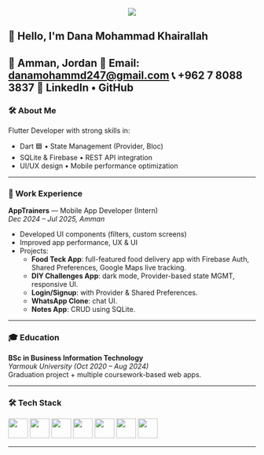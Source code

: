 <p align="center">
  <img src="https://capsule-render.vercel.app/api?text=Hi,+I'm+Dana!&animation=fadeIn&type=wave&color=gradient"/>
</p>

## 👋 Hello, I'm Dana Mohammad Khairallah

📍 Amman, Jordan
📧 Email: danamohammd247@gmail.com
📞 +962 7 8088 3837
🔗 LinkedIn 
• GitHub
---

### 🛠 About Me
Flutter Developer with strong skills in:
- Dart 🟦 • State Management (Provider, Bloc)  
- SQLite & Firebase • REST API integration  
- UI/UX design • Mobile performance optimization

---

### 💼 Work Experience
**AppTrainers** — Mobile App Developer (Intern)  
*Dec 2024 – Jul 2025, Amman*  
- Developed UI components (filters, custom screens)  
- Improved app performance, UX & UI  
- Projects:
  - **Food Teck App**: full-featured food delivery app with Firebase Auth, Shared Preferences, Google Maps live tracking.
  - **DIY Challenges App**: dark mode, Provider-based state MGMT, responsive UI.
  - **Login/Signup**: with Provider & Shared Preferences.
  - **WhatsApp Clone**: chat UI.
  - **Notes App**: CRUD using SQLite.

---

### 🎓 Education
**BSc in Business Information Technology**  
*Yarmouk University (Oct 2020 – Aug 2024)*  
Graduation project + multiple coursework-based web apps.

---

### 🛠 Tech Stack
<p>
<img src="https://cdn.jsdelivr.net/gh/devicons/devicon/icons/flutter/flutter-original.svg" width="40"/>
<img src="https://cdn.jsdelivr.net/gh/devicons/devicon/icons/dart/dart-original.svg" width="40"/>
<img src="https://cdn.jsdelivr.net/gh/devicons/devicon/icons/firebase/firebase-plain.svg" width="40"/>
<img src="https://cdn.jsdelivr.net/gh/devicons/devicon/icons/sqlite/sqlite-original.svg" width="40"/>
<img src="https://cdn.jsdelivr.net/gh/devicons/devicon/icons/javascript/javascript-original.svg" width="40"/>
<img src="https://cdn.jsdelivr.net/gh/devicons/devicon/icons/html5/html5-original.svg" width="40"/>
<img src="https://cdn.jsdelivr.net/gh/devicons/devicon/icons/css3/css3-original.svg" width="40"/>
</p>

---



